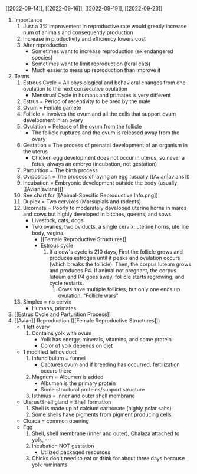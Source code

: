 [[2022-09-14]], [[2022-09-16]], [[2022-09-19]], [[2022-09-23]]

1. Importance
	1. Just a 3% improvement in reproductive rate would greatly increase num of animals and consequently production
	2. Increase in productivity and efficiency lowers cost
	3. Alter reproduction
		- Sometimes want to increase reproduction (ex endangered species)
		- Sometimes want to limit reproduction (feral cats)
		- Much easier to mess up reproduction than improve it
2. Terms
	1. Estrous Cycle = All physiological and behavioral changes from one ovulation to the next consecutive ovulation 
		- Menstrual Cycle in humans and primates is very different
	2. Estrus = Period of receptivity to be bred by the male
	3. Ovum = Female gamete
	4. Follicle = Involves the ovum and all the cells that support ovum development in an ovary
	5. Ovulation = Release of the ovum from the follicle
		- The follicle ruptures and the ovum is released away from the ovary
	6. Gestation = The process of prenatal development of an organism in the uterus
		- Chicken egg development does not occur in uterus, so never a fetus, always an embryo (incubation, not gestation)
	7. Parturition = The birth process
	8. Oviposition = The process of laying an egg (usually [[Avian|avians]])
	9. Incubation = Embryonic development outside the body (usually [[Avian|avians]])
	10. See chart for [[Animal-Specific Reproductive Info.png]]
	11. Duplex = Two cervixes (Marsupials and rodents)
	12. Bicornate = Poorly to moderately developed uterine horns in mares and cows but highly developed in bitches, queens, and sows
		- Livestock, cats, dogs
		- Two ovaries, two oviducts, a single cervix, uterine horns, uterine body, vagina 
			- [[Female Reproductive Structures]]
			- Estrous cycle
				1. If a cow's cycle is 210 days, First the follicle grows and produces estrogen until it peaks and ovulation occurs (which breaks the follicle). Then, the corpus luteum grows and produces P4. If animal not pregnant, the corpus luteum and P4 goes away, follicle starts regrowing, and cycle restarts.
					1. Cows have multiple follicles, but only one ends up ovulation. "Follicle wars"
	13. Simplex = no cervix
		- Humans, primates
3. [[Estrus Cycle and Parturition Process]]
4. [[Avian]] Reproduction ([[Female Reproductive Structures]])
	- 1 left ovary
		1. Contains yolk with ovum 
			- Yolk has energy, minerals, vitamins, and some protein
			- Color of yolk depends on diet
	- 1 modified left oviduct
		1. Infundibulum = funnel
			- Captures ovum and if breeding has occurred, fertilization occurs there
		2. Magnum = Albumen is added 
			- Albumen is the primary protein
			- Some structural proteins/support structure
		3. Isthmus = Inner and outer shell membrane
	- Uterus/Shell gland = Shell formation
		1. Shell is made up of calcium carbonate (highly polar salts)
		2. Some shells have pigments from pigment producing cells
	- Cloaca = common opening
	- Egg
		1. Shell, shell membrane (inner and outer), Chalaza attached to yolk, ---
		2. Incubation NOT gestation
			- Utilized packaged resources 
		3. Chicks don't need to eat or drink for about three days because yolk ruminants  